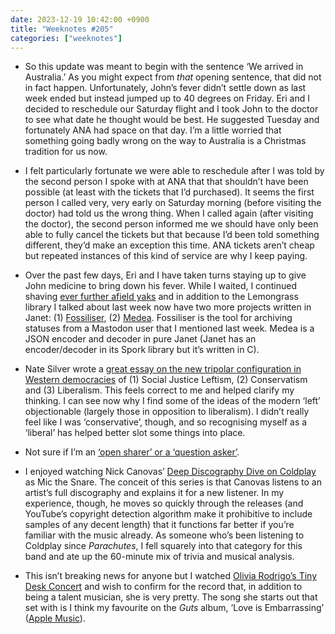 ```yaml
---
date: 2023-12-19 10:42:00 +0900
title: "Weeknotes #205"
categories: ["weeknotes"]
---
```


- So this update was meant to begin with the sentence ‘We arrived in Australia.’ As you might expect from _that_ opening sentence, that did not in fact happen. Unfortunately, John’s fever didn’t settle down as last week ended but instead jumped up to 40 degrees on Friday. Eri and I decided to reschedule our Saturday flight and I took John to the doctor to see what date he thought would be best. He suggested Tuesday and fortunately ANA had space on that day. I’m a little worried that something going badly wrong on the way to Australia is a Christmas tradition for us now.

- I felt particularly fortunate we were able to reschedule after I was told by the second person I spoke with at ANA that that shouldn’t have been possible (at least with the tickets that I’d purchased). It seems the first person I called very, very early on Saturday morning (before visiting the doctor) had told us the wrong thing. When I called again (after visiting the doctor), the second person informed me we should have only been able to fully cancel the tickets but that because I’d been told something different, they’d make an exception this time. ANA tickets aren’t cheap but repeated instances of this kind of service are why I keep paying.

- Over the past few days, Eri and I have taken turns staying up to give John medicine to bring down his fever. While I waited, I continued shaving [ever further afield yaks](https://updates.inqk.net/post/1702364220.html) and in addition to the Lemongrass library I talked about last week now have two more projects written in Janet: (1) [Fossiliser](https://github.com/pyrmont/fossiliser), (2) [Medea](https://github.com/pyrmont/medea). Fossiliser is the tool for archiving statuses from a Mastodon user that I mentioned last week. Medea is a JSON encoder and decoder in pure Janet (Janet has an encoder/decoder in its Spork library but it’s written in C).

- Nate Silver wrote a [great essay on the new tripolar configuration in Western democracies](https://www.natesilver.net/p/why-liberalism-and-leftism-are-increasingly) of (1) Social Justice Leftism, (2) Conservatism and (3) Liberalism. This feels correct to me and helped clarify my thinking. I can see now why I find some of the ideas of the modern ‘left’ objectionable (largely those in opposition to liberalism). I didn’t really feel like I was ‘conservative’, though, and so recognising myself as a ‘liberal’ has helped better slot some things into place.

- Not sure if I’m an [‘open sharer’ or a ‘question asker’](https://interblah.net/conversations-are-hard).

- I enjoyed watching Nick Canovas’ [Deep Discography Dive on Coldplay](https://www.youtube.com/watch?v=sl4EAJM5KJ0) as Mic the Snare. The conceit of this series is that Canovas listens to an artist’s full discography  and explains it for a new listener. In my experience, though, he moves so quickly through the releases (and YouTube’s copyright detection algorithm make it prohibitive to include samples of any decent length) that it functions far better if you’re familiar with the music already. As someone who’s been listening to Coldplay since _Parachutes_, I fell squarely into that category for this band and ate up the 60-minute mix of trivia and musical analysis.

- This isn’t breaking news for anyone but I watched [Olivia Rodrigo’s Tiny Desk Concert](https://www.youtube.com/watch?v=jmh3iruf4RA) and wish to confirm for the record that, in addition to being a talent musician, she is very pretty. The song she starts out that set with is I think my favourite on the _Guts_ album, ‘Love is Embarrassing’ ([Apple Music](https://music.apple.com/us/album/love-is-embarrassing/1694386825?i=1694386843)).
